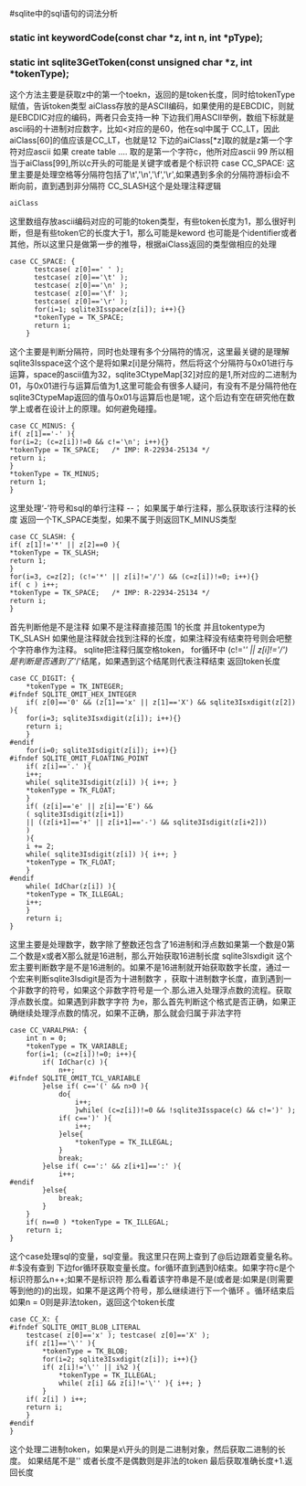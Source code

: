 #sqlite中的sql语句的词法分析

### static int keywordCode(const char *z, int n, int *pType); 
### static int sqlite3GetToken(const unsigned char *z, int *tokenType);
这个方法主要是获取z中的第一个toekn，返回的是token长度，同时给tokenType赋值，告诉token类型
aiClass存放的是ASCII编码，如果使用的是EBCDIC，则就是EBCDIC对应的编码，两者只会支持一种
下边我们用ASCII举例，数组下标就是ascii码的十进制对应数字，比如<对应的是60，他在sql中属于 CC_LT，因此
aiClass[60]的值应该是CC_LT，也就是12
下边的aiClass[*z]取的就是z第一个字符对应ascii 如果 create table .... 取的是第一个字符c，他所对应ascii
99 所以相当于aiClass[99],所以c开头的可能是关键字或者是个标识符
case CC_SPACE:
这里主要是处理空格等分隔符包括了\t','\n','\f','\r',如果遇到多余的分隔符游标i会不断向前，直到遇到非分隔符
CC_SLASH这个是处理注释逻辑

```
aiClass
```
这里数组存放ascii编码对应的可能的token类型，有些token长度为1，那么很好判断，但是有些token它的长度大于1，那么可能是keword 也可能是个identifier或者其他，所以这里只是做第一步的推导，根据aiClass返回的类型做相应的处理

```
case CC_SPACE: {
      testcase( z[0]==' ' );
      testcase( z[0]=='\t' );
      testcase( z[0]=='\n' );
      testcase( z[0]=='\f' );
      testcase( z[0]=='\r' );
      for(i=1; sqlite3Isspace(z[i]); i++){}
      *tokenType = TK_SPACE;
      return i;
    }
```
这个主要是判断分隔符，同时也处理有多个分隔符的情况，这里最关键的是理解sqlite3Isspace这个这个是将如果z[i]是分隔符，然后将这个分隔符与0x01进行与运算，space的ascii值为32，sqlite3CtypeMap[32]对应的是1,所对应的二进制为01，与0x01进行与运算后值为1,这里可能会有很多人疑问，有没有不是分隔符他在sqlite3CtypeMap返回的值与0x01与运算后也是1呢，这个后边有空在研究他在数学上或者在设计上的原理。如何避免碰撞。

```
case CC_MINUS: {
if( z[1]=='-' ){
for(i=2; (c=z[i])!=0 && c!='\n'; i++){}
*tokenType = TK_SPACE;   /* IMP: R-22934-25134 */
return i;
}
*tokenType = TK_MINUS;
return 1;
}
```
这里处理‘-’符号和sql的单行注释 --；
如果属于单行注释，那么获取该行注释的长度 返回一个TK_SPACE类型，如果不属于则返回TK_MINUS类型
```
case CC_SLASH: {
if( z[1]!='*' || z[2]==0 ){
*tokenType = TK_SLASH;
return 1;
}
for(i=3, c=z[2]; (c!='*' || z[i]!='/') && (c=z[i])!=0; i++){}
if( c ) i++;
*tokenType = TK_SPACE;   /* IMP: R-22934-25134 */
return i;
}
```
首先判断他是不是注释 如果不是注释直接范围 1的长度 并且tokentype为TK_SLASH
如果他是注释就会找到注释的长度，如果注释没有结束符号则会吧整个字符串作为注释。
sqlite把注释归属空格token，
for循环中 (c!='*' || z[i]!='/') 是判断是否遇到了'*/'结尾，如果遇到这个结尾则代表注释结束
返回token长度

```
case CC_DIGIT: {
    *tokenType = TK_INTEGER;
#ifndef SQLITE_OMIT_HEX_INTEGER
    if( z[0]=='0' && (z[1]=='x' || z[1]=='X') && sqlite3Isxdigit(z[2]) ){
    for(i=3; sqlite3Isxdigit(z[i]); i++){}
    return i;
    }
#endif
    for(i=0; sqlite3Isdigit(z[i]); i++){}
#ifndef SQLITE_OMIT_FLOATING_POINT
    if( z[i]=='.' ){
    i++;
    while( sqlite3Isdigit(z[i]) ){ i++; }
    *tokenType = TK_FLOAT;
    }
    if( (z[i]=='e' || z[i]=='E') &&
    ( sqlite3Isdigit(z[i+1])
    || ((z[i+1]=='+' || z[i+1]=='-') && sqlite3Isdigit(z[i+2]))
    )
    ){
    i += 2;
    while( sqlite3Isdigit(z[i]) ){ i++; }
    *tokenType = TK_FLOAT;
    }
#endif
    while( IdChar(z[i]) ){
    *tokenType = TK_ILLEGAL;
    i++;
    }
    return i;
}
```
这里主要是处理数字，数字除了整数还包含了16进制和浮点数如果第一个数是0第二个数是x或者X那么就是16进制，那么开始获取16进制长度
sqlite3Isxdigit 这个宏主要判断数字是不是16进制的。如果不是16进制就开始获取数字长度，通过一个宏来判断sqlite3Isdigit是否为十进制数字
，获取十进制数字长度，直到遇到一个非数字的符号，如果这个非数字符号是一个.那么进入处理浮点数的流程。获取浮点数长度。如果遇到非数字字符
为e，那么首先判断这个格式是否正确，如果正确继续处理浮点数的情况，如果不正确，那么就会归属于非法字符

```
case CC_VARALPHA: {
    int n = 0;
    *tokenType = TK_VARIABLE;
    for(i=1; (c=z[i])!=0; i++){
        if( IdChar(c) ){
            n++;
#ifndef SQLITE_OMIT_TCL_VARIABLE
        }else if( c=='(' && n>0 ){
            do{
                i++;
                }while( (c=z[i])!=0 && !sqlite3Isspace(c) && c!=')' );
            if( c==')' ){
                i++;
            }else{
                *tokenType = TK_ILLEGAL;
            }
            break;
        }else if( c==':' && z[i+1]==':' ){
            i++;
#endif
        }else{
            break;
        }
    }
    if( n==0 ) *tokenType = TK_ILLEGAL;
    return i;
}
```
这个case处理sql的变量，sql变量。我这里只在网上查到了@后边跟着变量名称。#:$没有查到
下边for循环获取变量长度。for循环直到遇到0结束。如果字符c是个标识符那么n++;如果不是标识符
那么看着该字符串是不是(或者是:如果是(则需要等到他的)的出现，如果不是这两个符号，那么继续进行下一个循环
。循环结束后如果n = 0则是非法token，返回这个token长度

```
case CC_X: {
#ifndef SQLITE_OMIT_BLOB_LITERAL
    testcase( z[0]=='x' ); testcase( z[0]=='X' );
    if( z[1]=='\'' ){
        *tokenType = TK_BLOB;
        for(i=2; sqlite3Isxdigit(z[i]); i++){}
        if( z[i]!='\'' || i%2 ){
            *tokenType = TK_ILLEGAL;
            while( z[i] && z[i]!='\'' ){ i++; }
        }
    if( z[i] ) i++;
    return i;
    }
#endif
}

```
这个处理二进制token，如果是x\开头的则是二进制对象，然后获取二进制的长度。
如果结尾不是'\' 或者长度不是偶数则是非法的token 最后获取准确长度+1.返回长度

